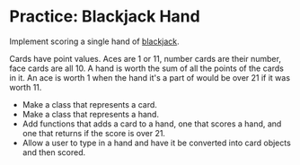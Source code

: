 # Practice: Blackjack Hand
Implement scoring a single hand of [blackjack](https://en.wikipedia.org/wiki/Blackjack).

Cards have point values.
Aces are 1 or 11, number cards are their number, face cards are all 10.
A hand is worth the sum of all the points of the cards in it.
An ace is worth 1 when the hand it's a part of would be over 21 if it was worth 11.

* Make a class that represents a card.
* Make a class that represents a hand.
* Add functions that adds a card to a hand, one that scores a hand, and one that returns if the score is over 21.
* Allow a user to type in a hand and have it be converted into card objects and then scored.
